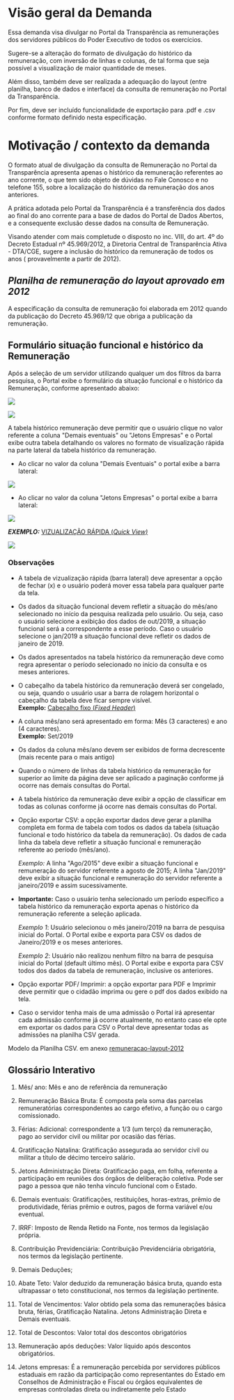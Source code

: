 # Visão geral da Demanda

Essa demanda visa divulgar no Portal da Transparência as remunerações dos servidores públicos do Poder Executivo de todos os exercícios.

Sugere-se a alteração do formato de divulgação do histórico da remuneração, com inversão de linhas e colunas, de tal forma que seja possível a visualização de maior quantidade de meses.

Além disso, também deve ser realizada a adequação do layout (entre planilha, banco de dados e interface) da consulta de remuneração no Portal da Transparência.

Por fim, deve ser incluído funcionalidade de exportação para .pdf e .csv conforme formato definido nesta especificação.

# Motivação / contexto da demanda

O formato atual de divulgação da consulta de Remuneração no Portal da Transparência apresenta apenas o histórico da remuneração referentes ao ano corrente, o que tem sido objeto de dúvidas no Fale Conosco e no telefone 155, sobre a localização do histórico da remuneração dos anos anteriores.

A prática adotada pelo Portal da Transparência é a transferência dos dados ao final do ano corrente para a base de dados do Portal de Dados Abertos, e a consequente exclusão desse dados na consulta de Remuneração.

Visando atender com mais completude o disposto no inc. VIII, do art. 4º do Decreto Estadual nº 45.969/2012, a Diretoria Central de Transparência Ativa - DTA/CGE, sugere a inclusão do histórico da remuneração de todos os anos ( provavelmente a partir de 2012).

## _Planilha de remuneração do layout aprovado em 2012_

A especificação da consulta de remuneração foi elaborada em 2012 quando da publicação do Decreto 45.969/12 que obriga a publicação da remuneração.

## Formulário situação funcional e histórico da Remuneração

Após a seleção de um servidor utilizando qualquer um dos filtros da barra pesquisa, o Portal exibe o formulário da situação funcional e o histórico da Remuneração, conforme apresentado abaixo:

![](static/1.situacao-funcional-2012.png)

![](static/2.historico-remuneracao-layout-2012.png)

A tabela histórico remuneração deve permitir que o usuário clique no valor  referente a coluna "Demais eventuais" ou "Jetons Empresas" e o Portal exibe outra tabela detalhando os valores no formato de visualização rápida na parte lateral da tabela histórico da remuneração.

* Ao clicar no valor da coluna "Demais Eventuais" o portal exibe a barra lateral:

![](static/3.barra-lateral-layout-2015-DE.png)

* Ao clicar no valor da coluna "Jetons Empresas" o portal exibe a barra lateral:

![](static/3.barra-lateral-layout-2015-Jetons.png)

___EXEMPLO:___ [VIZUALIZAÇÃO RÁPIDA (_Quick View)_](https://uxdesign.cc/design-better-data-tables-4ecc99d23356)

![](static/4.exemplo-barra-lateral-exemplo.png)


### Observações

* A tabela de vizualização rápida (barra lateral) deve apresentar a opção de fechar (x) e o usuário poderá mover essa tabela para qualquer parte da tela.
* Os dados da situação funcional devem refletir a situação do mês/ano selecionado no início da pesquisa realizada pelo usuário. Ou seja, caso o usuário selecione a exibição dos dados de out/2019, a situação funcional será a correspondente a esse período. Caso o usuário selecione o jan/2019 a situação funcional deve refletir os dados de janeiro de 2019.
* Os dados apresentados na tabela histórico da remuneração deve como regra apresentar o período selecionado no início da consulta e os meses anteriores.

* O cabeçalho da tabela histórico da remuneração deverá ser congelado, ou seja, quando o usuário usar a barra de rolagem horizontal o cabeçalho da tabela deve ficar sempre visível.                    
 __Exemplo:__ [Cabeçalho fixo (_Fixed Header_)](https://uxdesign.cc/design-better-data-tables-4ecc99d23356)

* A coluna mês/ano será apresentado em forma: Mês (3 caracteres) e ano (4 caracteres).           
__Exemplo:__ Set/2019

* Os dados da coluna mês/ano devem ser exibidos de forma decrescente (mais recente para o mais antigo)

* Quando o número de linhas da tabela histórico da remuneração for superior ao limite da página deve ser aplicado a paginação conforme já ocorre nas demais consultas do Portal.

* A tabela histórico da remuneração deve exibir a opção de classificar em todas as colunas conforme já ocorre nas demais consultas do Portal.

* Opção exportar CSV: a opção exportar dados deve gerar a planilha completa em forma de tabela com todos os dados da tabela (situação funcional e todo histórico da tabela da remuneração). Os dados de cada linha da tabela deve refletir a situação funcional e remuneração referente ao período (mês/ano).       

   _Exemplo:_ A linha "Ago/2015" deve exibir a situação funcional e remuneração do servidor referente a agosto de 2015; A linha "Jan/2019" deve exibir a situação funcional e remuneração do servidor referente a janeiro/2019 e assim sucessivamente.

* __Importante:__ Caso o usuário tenha selecionado um período específico a tabela histórico da remuneração exporta apenas o histórico da remuneração referente a seleção aplicada.

   _Exemplo 1_:  Usuário selecionou o mês janeiro/2019 na barra de pesquisa inicial do Portal. O Portal exibe e exporta para CSV os dados de Janeiro/2019 e os meses anteriores.

  _Exemplo 2_:  Usuário não realizou nenhum filtro na barra de pesquisa inicial do Portal (default último mês). O Portal exibe e exporta para CSV todos dos dados da tabela de remuneração, inclusive os anteriores.

* Opção exportar PDF/ Imprimir: a opção exportar para PDF e Imprimir deve permitir que o cidadão imprima ou gere o pdf dos dados exibido na tela.  
* Caso o servidor tenha mais de uma admissão o Portal irá apresentar cada admissão conforme já ocorre atualmente, no entanto caso ele opte em exportar os dados para CSV o Portal deve apresentar todas as admissões na planilha CSV gerada.

Modelo da Planilha CSV. em anexo [remuneracao-layout-2012]()

## Glossário Interativo

1. Mês/ ano: Mês e ano de referência da remuneração

2. Remuneração Básica Bruta: É composta pela soma das parcelas remuneratórias correspondentes ao cargo efetivo, a função ou o cargo comissionado.
3. Férias: Adicional: correspondente a 1/3 (um terço) da remuneração, pago ao servidor civil ou militar por ocasião das férias.
4. Gratificação Natalina: Gratificação assegurada ao servidor civil ou militar a título de décimo terceiro salário.
5. Jetons Administração Direta: Gratificação paga, em folha, referente a participação em reuniões dos órgãos de deliberação coletiva. Pode ser pago a pessoa que não tenha vínculo funcional com o Estado.
6. Demais eventuais: Gratificações, restituições, horas-extras, prêmio de produtividade, férias prêmio e outros, pagos de forma variável e/ou eventual.
7. IRRF: Imposto de Renda Retido na Fonte, nos termos da legislação própria.
8. Contribuição Previdenciária: Contribuição Previdenciária obrigatória, nos termos da legislação pertinente.
9. Demais Deduções;
10. Abate Teto: Valor deduzido da remuneração básica bruta, quando esta ultrapassar o teto constitucional, nos termos da legislação pertinente.
11. Total de Vencimentos: Valor obtido pela soma das remunerações básica bruta, férias, Gratificação Natalina. Jetons Administração Direta e Demais eventuais.
12. Total de Descontos: Valor total dos descontos obrigatórios
13. Remuneração após deduções: Valor líquido após descontos obrigatórios.
14. Jetons empresas: É a remuneração percebida por servidores públicos estaduais em razão da participação como representantes do Estado em Conselhos de Administração e Fiscal ou órgãos equivalentes de empresas controladas direta ou indiretamente pelo Estado
